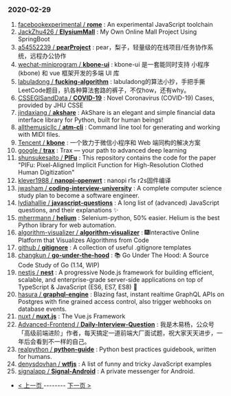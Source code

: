 ### 2020-02-29 
1. [
        facebookexperimental /
**rome**](https://github.com/facebookexperimental/rome) : An experimental JavaScript toolchain
1. [
        JackZhu426 /
**ElysiumMall**](https://github.com/JackZhu426/ElysiumMall) : My Own Online Mall Project Using SpringBoot
1. [
        a54552239 /
**pearProject**](https://github.com/a54552239/pearProject) : pear，梨子，轻量级的在线项目/任务协作系统，远程办公协作
1. [
        wechat-miniprogram /
**kbone-ui**](https://github.com/wechat-miniprogram/kbone-ui) : kbone-ui 是一套能同时支持 小程序(kbone) 和 vue 框架开发的多端 UI 库
1. [
        labuladong /
**fucking-algorithm**](https://github.com/labuladong/fucking-algorithm) : labuladong的算法小抄，手把手撕LeetCode题目，扒各种算法套路的裤子，不仅how，还有why。
1. [
        CSSEGISandData /
**COVID-19**](https://github.com/CSSEGISandData/COVID-19) : Novel Coronavirus (COVID-19) Cases, provided by JHU CSSE
1. [
        jindaxiang /
**akshare**](https://github.com/jindaxiang/akshare) : AkShare is an elegant and simple financial data interface library for Python, built for human beings!
1. [
        allthemusicllc /
**atm-cli**](https://github.com/allthemusicllc/atm-cli) : Command line tool for generating and working with MIDI files.
1. [
        Tencent /
**kbone**](https://github.com/Tencent/kbone) : 一个致力于微信小程序和 Web 端同构的解决方案
1. [
        google /
**trax**](https://github.com/google/trax) : Trax — your path to advanced deep learning
1. [
        shunsukesaito /
**PIFu**](https://github.com/shunsukesaito/PIFu) : This repository contains the code for the paper "PIFu: Pixel-Aligned Implicit Function for High-Resolution Clothed Human Digitization"
1. [
        klever1988 /
**nanopi-openwrt**](https://github.com/klever1988/nanopi-openwrt) : nanopi r1s r2s固件编译
1. [
        jwasham /
**coding-interview-university**](https://github.com/jwasham/coding-interview-university) : A complete computer science study plan to become a software engineer.
1. [
        lydiahallie /
**javascript-questions**](https://github.com/lydiahallie/javascript-questions) : A long list of (advanced) JavaScript questions, and their explanations ✨
1. [
        mherrmann /
**helium**](https://github.com/mherrmann/helium) : Selenium-python, 50% easier. Helium is the best Python library for web automation.
1. [
        algorithm-visualizer /
**algorithm-visualizer**](https://github.com/algorithm-visualizer/algorithm-visualizer) : 🎆Interactive Online Platform that Visualizes Algorithms from Code
1. [
        github /
**gitignore**](https://github.com/github/gitignore) : A collection of useful .gitignore templates
1. [
        changkun /
**go-under-the-hood**](https://github.com/changkun/go-under-the-hood) : 📚 Go Under The Hood: A Source Code Study of Go (1.14, WIP)
1. [
        nestjs /
**nest**](https://github.com/nestjs/nest) : A progressive Node.js framework for building efficient, scalable, and enterprise-grade server-side applications on top of TypeScript & JavaScript (ES6, ES7, ES8) 🚀
1. [
        hasura /
**graphql-engine**](https://github.com/hasura/graphql-engine) : Blazing fast, instant realtime GraphQL APIs on Postgres with fine grained access control, also trigger webhooks on database events.
1. [
        nuxt /
**nuxt.js**](https://github.com/nuxt/nuxt.js) : The Vue.js Framework
1. [
        Advanced-Frontend /
**Daily-Interview-Question**](https://github.com/Advanced-Frontend/Daily-Interview-Question) : 我是木易杨，公众号「高级前端进阶」作者，每天搞定一道前端大厂面试题，祝大家天天进步，一年后会看到不一样的自己。
1. [
        realpython /
**python-guide**](https://github.com/realpython/python-guide) : Python best practices guidebook, written for humans.
1. [
        denysdovhan /
**wtfjs**](https://github.com/denysdovhan/wtfjs) : A list of funny and tricky JavaScript examples
1. [
        signalapp /
**Signal-Android**](https://github.com/signalapp/Signal-Android) : A private messenger for Android. 

- [ < 上一页 ](https://github.com/able8/github-trending-daily-record/blob/master/2020-02-28.md) -------- [ 下一页 > ](https://github.com/able8/github-trending-daily-record/blob/master/2020-03-01.md)